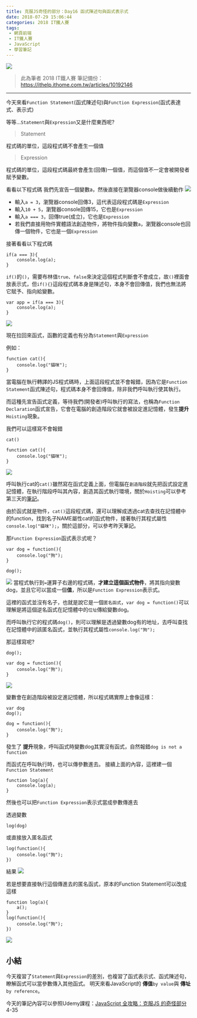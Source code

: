 ```yaml
---
title: 克服JS奇怪的部分：Day16 函式陳述句與函式表示式
date: 2018-07-29 15:06:44
categories: 2018 IT鐵人賽
tags:
 - 網頁前端
 - IT鐵人賽
 - JavaScript
 - 學習筆記
---
```

![](https://1.bp.blogspot.com/-2Fdw7ZuXIms/W1war-PDghI/AAAAAAAAIbY/BB05yGZPKKcTWd0w8lDueHsJjYnD4jgvgCLcBGAs/s1600/2018ITMANJS16.png)
<!-- more -->
> 此為筆者 2018 IT鐵人賽 筆記備份：https://ithelp.ithome.com.tw/articles/10192146

---

今天來看`Function Statement`(函式陳述句)與`Function Expression`(函式表達式、表示式)

等等...`Statement`與`Expression`又是什麼東西呢?

> Statement

程式碼的單位，這段程式碼不會產生一個值

> Expression

程式碼的單位，這段程式碼最終會產生(回傳)一個值，而這個值不一定會被開發者賦予變數。

看看以下程式碼
我們先宣告一個變數a，然後直接在瀏覽器console做後續動作
![](https://i.imgur.com/KEixJZ5.png)

* 輸入`a = 3`，瀏覽器console回傳3，這代表這段程式碼是`Expression` 
* 輸入`10 + 5`，瀏覽器console回傳15，它也是`Expression`
* 輸入`a === 3`，回傳true(成立)，它也是`Expression`
* 若我們直接用物件實體語法創造物件，將物件指向變數`a`，瀏覽器console也回傳一個物件，它也是一個`Expression`


接著看看以下程式碼
```JS
if(a === 3){
    console.log(a);
}
```

`if()`的`()`，需要布林值`true`、`false`來決定這個程式判斷會不會成立，故`()`裡面會放表示式，但`if(){}`這段程式碼本身是陳述句，本身不會回傳值，我們也無法將它賦予、指向給變數。
```JS
var app = if(a === 3){
    console.log(a);
}
```
![](https://i.imgur.com/qP9G5Wj.png)


現在拉回來函式，函數的定義也有分為`Statement`與`Expression`

例如：
```JS
function cat(){
    console.log("貓咪");
}
```

當電腦在執行轉譯的JS程式碼時，上面這段程式並不會報錯，因為它是`Function Statement`函式陳述句，程式碼本身不會回傳值，除非我們呼叫執行使其執行。

而這種先宣告函式定義，等待我們(開發者)呼叫執行的寫法，也稱為`Function Declaration`函式宣告，它會在電腦的創造階段它就會被設定進記憶體，發生**提升**`Hoisting`現象。

我們可以這樣寫不會報錯
```JS
cat()

function cat(){
    console.log("貓咪");
}
```
![](https://i.imgur.com/Mv7lW42.png)

呼叫執行cat的`cat()`雖然寫在函式定義上面，但電腦在`創造階段`就先把函式設定進記憶體，在執行階段呼叫其內容，創造其函式執行環境，關於`Hoisting`可以參考第三天的[筆記](https://ithelp.ithome.com.tw/articles/10190700)。

由於函式就是物件，`cat()`這段程式碼，還可以理解成透過cat去查找在記憶體中的function，找到名子NAME屬性cat的函式物件，接著執行其程式屬性`console.log("貓咪");`，關於這部分，可以參考昨天筆記。


那`Function Expression`函式表示式呢？

```JS
var dog = function(){
    console.log("狗");
}

dog();
```
![](https://i.imgur.com/7qNlAUe.png)
當程式執行到`=`運算子右邊的程式碼，**才建立這個函式物件**，將其指向變數dog，並且它可以當成一個**值**，所以是`Function Expression`表示式。

這裡的函式並沒有名子，也就是說它是一個`匿名函式`，`var dog = function()`可以理解是將這個逆名函式在記憶體中的`位址`傳給變數dog。

而呼叫執行它的程式碼`dog()`，則可以理解是透過變數dog有的地址，去呼叫查找在記憶體中的該匿名函式，並執行其程式屬性`console.log("狗");`



那這樣寫呢?

```JS
dog();

var dog = function(){
    console.log("狗");
}
```
![](https://i.imgur.com/nyixNzG.png)

變數會在創造階段被設定進記憶體，所以程式碼實際上會像這樣：

```JS
var dog
dog();

dog = function(){
    console.log("狗");
}
```
發生了 **提升**現象，呼叫函式時變數dog其實沒有函式，自然報錯`dog is not a function`

而函式在呼叫執行時，也可以傳參數進去。
接續上面的內容，這裡建一個`Function Statement`
```JS
function log(a){
	console.log(a);
}
```
然後也可以把`Function Expression`表示式當成參數傳進去

透過變數
```JS
log(dog)
```

或直接放入匿名函式
```JS
log(function(){
    console.log("狗");
})
```
結果
![](https://i.imgur.com/FPnwYxK.png)


若是想要直接執行這個傳進去的匿名函式，原本的Function Statement可以改成這樣
```JS
function log(a){
	a();
}
log(function(){
    console.log("狗");
})
```
![](https://i.imgur.com/lngOhIw.png)
　
　
　
　
## 小結
今天複習了`Statement`與`Expression`的差別，也複習了函式表示式、函式陳述句，瞭解函式可以當參數傳入其他函式。
明天來看JavaScript的 **傳值**`by value`與 **傳址**`by reference`。

今天的筆記內容可以參照Udemy課程：[JavaScript 全攻略：克服JS 的奇怪部分](https://www.udemy.com/javascriptjs/)4-35